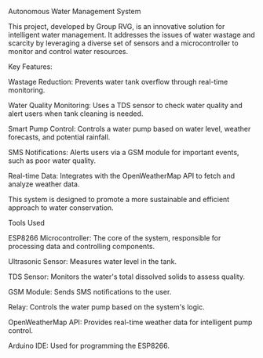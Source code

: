 Autonomous Water Management System

This project, developed by Group RVG, is an innovative solution for intelligent water management. It addresses the issues of water wastage and scarcity by leveraging a diverse set of sensors and a microcontroller to monitor and control water resources.

Key Features:

Wastage Reduction: Prevents water tank overflow through real-time monitoring.

Water Quality Monitoring: Uses a TDS sensor to check water quality and alert users when tank cleaning is needed.

Smart Pump Control: Controls a water pump based on water level, weather forecasts, and potential rainfall.

SMS Notifications: Alerts users via a GSM module for important events, such as poor water quality.

Real-time Data: Integrates with the OpenWeatherMap API to fetch and analyze weather data.

This system is designed to promote a more sustainable and efficient approach to water conservation.

Tools Used

ESP8266 Microcontroller: The core of the system, responsible for processing data and controlling components.

Ultrasonic Sensor: Measures water level in the tank.

TDS Sensor: Monitors the water's total dissolved solids to assess quality.

GSM Module: Sends SMS notifications to the user.

Relay: Controls the water pump based on the system's logic.

OpenWeatherMap API: Provides real-time weather data for intelligent pump control.

Arduino IDE: Used for programming the ESP8266.
